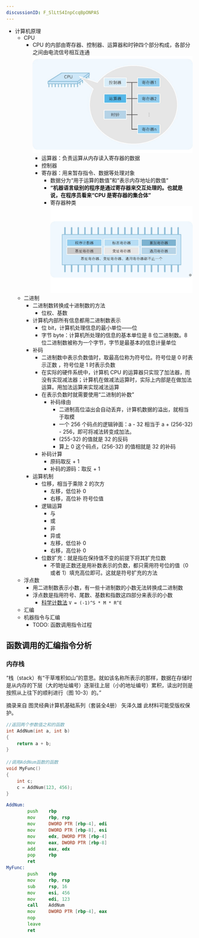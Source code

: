 ```yaml
---
discussionID: F_SlLtS4InpCcqBpONPAS
---
```


- 计算机原理
  - CPU
    - CPU 的内部由寄存器、控制器、运算器和时钟四个部分构成，各部分之间由电流信号相互连通  ![alt text](./images/image.png)
      - 运算器：负责运算从内存读入寄存器的数据
      - 控制器
      - 寄存器：用来暂存指令、数据等处理对象
        - 数据分为“用于运算的数值”和“表示内存地址的数值“
        - **“机器语言级别的程序是通过寄存器来交互处理的。也就是说，在程序员看来“CPU 是寄存器的集合体”**
        - 寄存器种类 ![alt text](./images/image-1.png)
  - 二进制
    - 二进制数转换成十进制数的方法
      - 位权、基数
    - 计算机内部所有信息都用二进制数表示
      - 位 bit，计算机处理信息的最小单位——位
      - 字节 byte：计算机所处理的信息的基本单位是 8 位二进制数。8 位二进制数被称为一个字节，字节是最基本的信息计量单位
    - 补码
      - 二进制数中表示负数值时，取最高位称为符号位。符号位是 0 时表示正数 ，符号位是 1 时表示负数
      - 在实际的硬件系统中，计算机 CPU 的运算器只实现了加法器，而没有实现减法器；计算机在做减法运算时，实际上内部是在做加法运算。用加法运算来实现减法运算
      - 在表示负数时就需要使用“二进制的补数”
        - 补码缘由
          - 二进制高位溢出会自动丢弃，计算机数据的溢出，就相当于取模
          - 一个 256 个码点的逻辑钟面：a - 32 相当于 a + (256-32) - 256，即可将减法转变成加法。
          - (255-32) 的值就是 32 的反码
          - 算上 0 这个码点，(256-32) 的值相就是 32 的补码
      - 补码计算
        - 原码取反 + 1
        - 补码的源码：取反 + 1
    - 运算机制
      - 位移，相当于乘除 2 的次方
        - 左移，低位补 0
        - 右移，高位补 符号位值
      - 逻辑运算
        - 与
        - 或
        - 非
        - 异或
        - 左移，低位补 0
        - 右移，高位补 0
      - 位数扩充：就是指在保持值不变的前提下将其扩充位数
        - 不管是正数还是用补数表示的负数，都只需用符号位的值（0 或者 1）填充高位即可。这就是符号扩充的方法
  - 浮点数
    - 用二进制数表示小数，有一些十进制数的小数无法转换成二进制数
    - 浮点数是指用符号、尾数、基数和指数这四部分来表示的小数
      - [科学计数法](https://zhuanlan.zhihu.com/p/339949186) `V = (-1)^S * M * R^E`
  - 汇编
  - 机器指令与汇编
    - TODO: 函数调用指令过程

## 函数调用的汇编指令分析

### 内存栈

“栈（stack）有“干草堆积如山”的意思。就如该名称所表示的那样，数据在存储时是从内存的下层（大的地址编号）逐渐往上层（小的地址编号）累积，读出时则是按照从上往下的顺利进行（图 10-3）的。”

摘录来自
图灵经典计算机基础系列（套装全4册）
矢泽久雄
此材料可能受版权保护。


```c
//返回两个参数值之和的函数
int AddNum(int a, int b)
{
    return a + b;
}

//调用AddNum函数的函数
void MyFunc()
{
    int c;
    c = AddNum(123, 456);
}
```

```asm
AddNum:
        push    rbp
        mov     rbp, rsp
        mov     DWORD PTR [rbp-4], edi
        mov     DWORD PTR [rbp-8], esi
        mov     edx, DWORD PTR [rbp-4]
        mov     eax, DWORD PTR [rbp-8]
        add     eax, edx
        pop     rbp
        ret
MyFunc:
        push    rbp
        mov     rbp, rsp
        sub     rsp, 16
        mov     esi, 456
        mov     edi, 123
        call    AddNum
        mov     DWORD PTR [rbp-4], eax
        nop
        leave
        ret
```